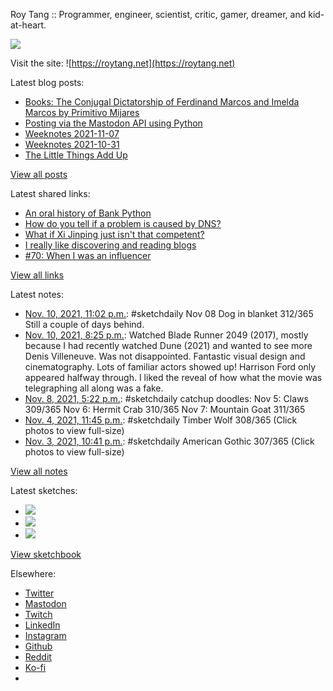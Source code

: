 Roy Tang :: Programmer, engineer, scientist, critic, gamer, dreamer, and kid-at-heart.

![](https://roytang.net/static/img/profile.jpg)

Visit the site: ![https://roytang.net](https://roytang.net)

Latest blog posts:

- [Books: The Conjugal Dictatorship of Ferdinand Marcos and Imelda Marcos by Primitivo Mijares](https://roytang.net/2021/11/conjugal-dictatorship/)
- [Posting via the Mastodon API using Python](https://roytang.net/2021/11/mastodon-api-python/)
- [Weeknotes 2021-11-07](https://roytang.net/2021/11/weeknotes-11-07/)
- [Weeknotes 2021-10-31](https://roytang.net/2021/10/weeknotes-2021-10-31/)
- [The Little Things Add Up](https://roytang.net/2021/10/little-things-add-up/)

[View all posts](https://roytang.net/blog)

Latest shared links:

- [An oral history of Bank Python](https://roytang.net/2021/11/an-oral-history-of-bank-python/)
- [How do you tell if a problem is caused by DNS?](https://roytang.net/2021/11/how-do-you-tell-if-a-problem-is-caused-by-dns/)
- [What if Xi Jinping just isn&#x27;t that competent?](https://roytang.net/2021/11/what-if-xi-jinping-just-isnt-that-competent/)
- [I really like discovering and reading blogs](https://roytang.net/2021/11/i-really-like-discovering-and-reading-blogs/)
- [#70: When I was an influencer](https://roytang.net/2021/11/70-when-i-was-an-influencer/)

[View all links](https://roytang.net/links)

Latest notes:

- [Nov. 10, 2021, 11:02 p.m.](https://roytang.net/2021/11/fe86639de24301382b9d592909c43315/): #sketchdaily Nov 08 Dog in blanket 312/365 Still a couple of days behind.
- [Nov. 10, 2021, 8:25 p.m.](https://roytang.net/2021/11/4737c6da7ee142af8b00576b407172a2/): Watched Blade Runner 2049 (2017), mostly because I had recently watched Dune (2021) and wanted to see more Denis Villeneuve. Was not disappointed. Fantastic visual design and cinematography. Lots of familiar actors showed up! Harrison Ford only appeared halfway through. I liked the reveal of how what the movie was telegraphing all along was a fake.
- [Nov. 8, 2021, 5:22 p.m.](https://roytang.net/2021/11/0c006ef7ac2c5675e30b3217041e0787/): #sketchdaily catchup doodles: Nov 5: Claws 309/365 Nov 6: Hermit Crab 310/365 Nov 7: Mountain Goat 311/365
- [Nov. 4, 2021, 11:45 p.m.](https://roytang.net/2021/11/1456286540640833536/): #sketchdaily Timber Wolf 308/365 (Click photos to view full-size)
- [Nov. 3, 2021, 10:41 p.m.](https://roytang.net/2021/11/1455907869543387142/): #sketchdaily American Gothic 307/365 (Click photos to view full-size)

[View all notes](https://roytang.net/notes)

Latest sketches:


- ![](https://roytang.net/media/cache/b0/46/b04628e51127bb8abded06db83883948.jpg)
- ![](https://roytang.net/media/cache/8f/4f/8f4f9e31d09624603608ab21a94753cc.jpg)
- ![](https://roytang.net/media/cache/6b/a4/6ba441ae06ee541a693797250a4f1a39.jpg)

[View sketchbook](https://roytang.net/albums/sketchbook)


Elsewhere:

- [Twitter](https://twitter.com/roytang)
- [Mastodon](https://mastodon.technology/@roytang)
- [Twitch](https://twitch.tv/twitchyroy)
- [LinkedIn](https://www.linkedin.com/in/roytang)
- [Instagram](https://instagram.com/roytang0400)
- [Github](https://github.com/roytang)
- [Reddit](https://reddit.com/u/hungryroy)
- [Ko-fi](https://ko-fi.com/roytang)
- [](mailto:hello@roytang.net)